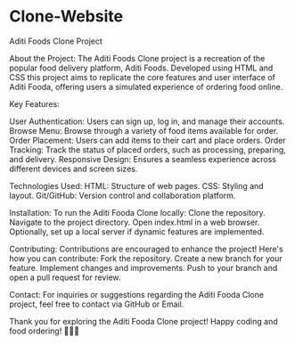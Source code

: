 # Clone-Website

Aditi Foods Clone Project

About the Project:
The Aditi Foods Clone project is a recreation of the popular food delivery platform, Aditi Foods. Developed using HTML and CSS this project aims to replicate the core features and user interface of Aditi Fooda, offering users a simulated experience of ordering food online.

Key Features:

User Authentication: Users can sign up, log in, and manage their accounts.
Browse Menu: Browse through a variety of food items available for order.
Order Placement: Users can add items to their cart and place orders.
Order Tracking: Track the status of placed orders, such as processing, preparing, and delivery.
Responsive Design: Ensures a seamless experience across different devices and screen sizes.

Technologies Used:
HTML: Structure of web pages.
CSS: Styling and layout.
Git/GitHub: Version control and collaboration platform.

Installation:
To run the Aditi Fooda Clone locally:
Clone the repository.
Navigate to the project directory.
Open index.html in a web browser.
Optionally, set up a local server if dynamic features are implemented.

Contributing:
Contributions are encouraged to enhance the project! Here's how you can contribute:
Fork the repository.
Create a new branch for your feature.
Implement changes and improvements.
Push to your branch and open a pull request for review.

Contact:
For inquiries or suggestions regarding the Aditi Fooda Clone project, feel free to contact via GitHub or Email.

Thank you for exploring the Aditi Fooda Clone project! Happy coding and food ordering! 🍔🥗🍰
